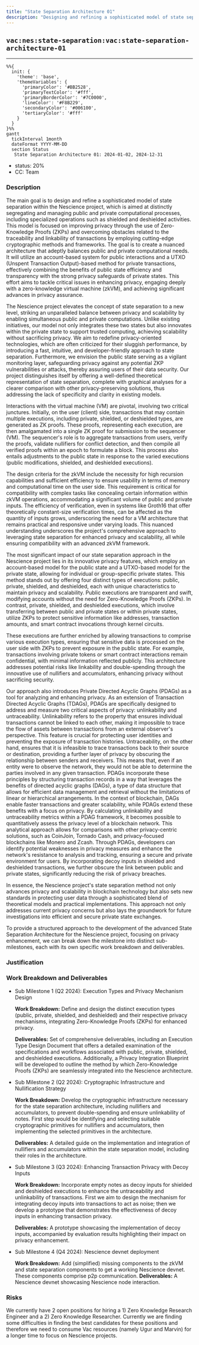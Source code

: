 ```yaml
---
title: "State Separation Architecture 01"
description: "Designing and refining a sophisticated model of state separation within the Nescience project"
---
```

## `vac:nes:state-separation:vac:state-separation-architecture-01`
---

```mermaid
%%{ 
  init: { 
    'theme': 'base', 
    'themeVariables': { 
      'primaryColor': '#BB2528', 
      'primaryTextColor': '#fff', 
      'primaryBorderColor': '#7C0000', 
      'lineColor': '#F8B229', 
      'secondaryColor': '#006100', 
      'tertiaryColor': '#fff' 
    } 
  } 
}%%
gantt
  tickInterval 1month
  dateFormat YYYY-MM-DD 
  section Status
   State Separation Architecture 01: 2024-01-02, 2024-12-31
```

- status: 20%
- CC: Team

### Description

The main goal is to design and refine a sophisticated model of state separation within the Nescience project,
which is aimed at distinctly segregating and managing public and private computational processes, including specialized operations such as shielded and deshielded activities.
This model is focused on improving privacy through the use of Zero-Knowledge Proofs (ZKPs) and overcoming obstacles related to the traceability
and linkability of transactions by employing cutting-edge cryptographic methods and frameworks.
The goal is to create a nuanced architecture that adeptly balances public and private computational needs.
It will utilize an account-based system for public interactions and a UTXO (Unspent Transaction Output)-based method for private transactions,
effectively combining the benefits of public state efficiency and transparency with the strong privacy safeguards of private states.
This effort aims to tackle critical issues in enhancing privacy, engaging deeply with a zero-knowledge virtual machine (zkVM), and achieving significant advances in privacy assurance. 

The Nescience project elevates the concept of state separation to a new level, striking an unparalleled balance between privacy and scalability by enabling simultaneous public and private computations.
Unlike existing initiatives, our model not only integrates these two states but also innovates within the private state to support trusted computing,
achieving scalability without sacrificing privacy. We aim to redefine privacy-oriented technologies,
which are often criticized for their sluggish performance, by introducing a fast, intuitive, and developer-friendly approach to state separation.
Furthermore, we envision the public state serving as a vigilant monitoring layer, safeguarding privacy against any potential ZKP vulnerabilities or attacks,
thereby assuring users of their data security.
Our project distinguishes itself by offering a well-defined theoretical representation of state separation,
complete with graphical analyses for a clearer comparison with other privacy-preserving solutions, thus addressing the lack of specificity and clarity in existing models.

Interactions with the virtual machine (VM) are pivotal, involving two critical junctures.
Initially, on the user (client) side, transactions that may contain multiple executions, including private, shielded, or deshielded types, are generated as ZK proofs.
These proofs, representing each execution, are then amalgamated into a single ZK proof for submission to the sequencer (VM).
The sequencer's role is to aggregate transactions from users, verify the proofs, validate nullifiers for conflict detection,
and then compile all verified proofs within an epoch to formulate a block.
This process also entails adjustments to the public state in response to the varied executions (public modifications, shielded, and deshielded executions).

The design criteria for the zkVM include the necessity for high recursion capabilities and sufficient efficiency to ensure usability in terms of memory and computational time on the user side.
This requirement is critical for compatibility with complex tasks like concealing certain information within zkVM operations,
accommodating a significant volume of public and private inputs. The efficiency of verification, even in systems like Groth16 that offer theoretically constant-size verification times,
can be affected as the quantity of inputs grows, underscoring the need for a VM architecture that remains practical and responsive under varying loads.
This nuanced understanding underscores the project's comprehensive approach to leveraging state separation for enhanced privacy and scalability,
all while ensuring compatibility with an advanced zkVM framework.

The most significant impact of our state separation approach in the Nescience project lies in its innovative privacy features,
which employ an account-based model for the public state and a UTXO-based model for the private state, allowing for individual or group-specific private states.
This method stands out by offering four distinct types of executions: public, private, shielded, and deshielded, each with unique characteristics to maintain privacy and scalability.
Public executions are transparent and swift, modifying accounts without the need for Zero-Knowledge Proofs (ZKPs).
In contrast, private, shielded, and deshielded executions, which involve transferring between public and private states or within private states,
   utilize ZKPs to protect sensitive information like addresses, transaction amounts, and smart contract invocations through kernel circuits.

These executions are further enriched by allowing transactions to comprise various execution types,
ensuring that sensitive data is processed on the user side with ZKPs to prevent exposure in the public state.
For example, transactions involving private tokens or smart contract interactions remain confidential, with minimal information reflected publicly.
This architecture addresses potential risks like linkability and double-spending through the innovative use of nullifiers and accumulators, enhancing privacy without sacrificing security.

Our approach also introduces Private Directed Acyclic Graphs (PDAGs) as a tool for analyzing and enhancing privacy.
As an extension of Transaction Directed Acyclic Graphs (TDAGs), PDAGs are specifically designed to address and measure two critical aspects of privacy:
unlinkability and untraceability. Unlinkability refers to the property that ensures individual transactions cannot be linked to each other,
making it impossible to trace the flow of assets between transactions from an external observer's perspective.
This feature is crucial for protecting user identities and preventing the exposure of transaction histories.
Untraceability, on the other hand, ensures that it is infeasible to trace transactions back to their source or destination,
providing a further layer of privacy by obscuring the relationship between senders and receivers.
This means that, even if an entity were to observe the network, they would not be able to determine the parties involved in any given transaction.
PDAGs incorporate these principles by structuring transaction records in a way that leverages the benefits of directed acyclic graphs (DAGs),
a type of data structure that allows for efficient data management and retrieval without the limitations of linear or hierarchical arrangements.
In the context of blockchain, DAGs enable faster transactions and greater scalability, while PDAGs extend these benefits with a focus on privacy.
By calculating unlinkability and untraceability metrics within a PDAG framework, it becomes possible to quantitatively assess the privacy level of a blockchain network.
This analytical approach allows for comparisons with other privacy-centric solutions, such as CoinJoin, Tornado Cash, and privacy-focused blockchains like Monero and Zcash.
Through PDAGs, developers can identify potential weaknesses in privacy measures and enhance the network's resistance to analysis and tracking, ensuring a secure and private environment for users.
By incorporating decoy inputs in shielded and deshielded transactions, we further obscure the link between public and private states, significantly reducing the risk of privacy breaches.

In essence, the Nescience project's state separation method not only advances privacy and scalability in blockchain technology
but also sets new standards in protecting user data through a sophisticated blend of theoretical models and practical implementations.
This approach not only addresses current privacy concerns but also lays the groundwork for future investigations into efficient and secure private state exchanges.

To provide a structured approach to the development of the advanced State Separation Architecture for the Nescience project,
focusing on privacy enhancement, we can break down the milestone into distinct sub-milestones, each with its own specific work breakdown and deliverables.

### Justification

### Work Breakdown and Deliverables

* Sub Milestone 1 (Q2 2024): Execution Types and Privacy Mechanism Design

  **Work Breakdown:** Define and design the distinct execution types (public, private, shielded, and deshielded) and their respective privacy mechanisms, integrating Zero-Knowledge Proofs (ZKPs) for enhanced privacy.

  **Deliverables:** Set of comprehensive deliverables, including an Execution Type Design Document that offers a detailed examination of the specifications and workflows associated with public, private, shielded, and deshielded executions. Additionally, a Privacy Integration Blueprint will be developed to outline the method by which Zero-Knowledge Proofs (ZKPs) are seamlessly integrated into the Nescience architecture.
  
* Sub Milestone 2 (Q2 2024): Cryptographic Infrastructure and Nullification Strategy

  **Work Breakdown:** Develop the cryptographic infrastructure necessary for the state separation architecture, including nullifiers and accumulators, to prevent double-spending and ensure unlinkability of notes. First step would be identifying and selecting suitable cryptographic primitives for nullifiers and accumulators, then implementing the selected primitives in the architecture.

  **Deliverables:** A detailed guide on the implementation and integration of nullifiers and accumulators within the state separation model, including their roles in the architecture.
  
* Sub Milestone 3 (Q3 2024): Enhancing Transaction Privacy with Decoy Inputs

  **Work Breakdown:** Incorporate empty notes as decoy inputs for shielded and deshielded executions to enhance the untraceability and unlinkability of transactions. First we aim to design the mechanism for integrating decoy inputs into transactions to act as noise; then we develop a prototype that demonstrates the effectiveness of decoy inputs in enhancing transaction privacy.

  **Deliverables:** A prototype showcasing the implementation of decoy inputs, accompanied by evaluation results highlighting their impact on privacy enhancement.
  
* Sub Milestone 4 (Q4 2024): Nescience devnet deployment

  **Work Breakdown:** Add (simplified) missing components to the zkVM and state separation components to get a working Nescience devnet.
                      These components comprise p2p communication.
  **Deliverables:** A Nescience devnet showcasing Nescience node interaction.

### Risks

We currently have 2 open positions for hiring a 1) Zero Knowledge Research Engineer and a 2) Zero Knowledge Researcher.
Currently we are finding some difficulties in finding the best candidates for these positions and therefore we need to consume Vac resources (namely Ugur and Marvin) for a longer time to focus on Nescience projects.


